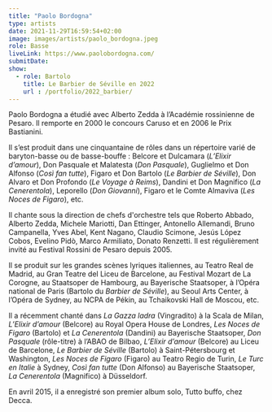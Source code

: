 ```yaml
---
title: "Paolo Bordogna"
type: artists
date: 2021-11-29T16:59:54+02:00
image: images/artists/paolo_bordogna.jpeg
role: Basse
liveLink: https://www.paolobordogna.com/
submitDate: 
show:
  - role: Bartolo
    title: Le Barbier de Séville en 2022
    url : /portfolio/2022_barbier/
---
```


Paolo Bordogna a étudié avec Alberto Zedda à l’Académie rossinienne de Pesaro. Il remporte en 2000 le concours Caruso et en 2006 le Prix Bastianini.

Il s’est produit dans une cinquantaine de rôles dans un répertoire varié de baryton-basse ou de basse-bouffe : Belcore et Dulcamara (*L’Elixir d’amour*), Don Pasquale et Malatesta (*Don Pasquale*), Guglielmo et Don Alfonso (*Così fan tutte*), Figaro et Don Bartolo (*Le Barbier de Séville*), Don Alvaro et Don Profondo (*Le Voyage à Reims*), Dandini et Don Magnifico (*La Cenerentola*), Leporello (*Don Giovanni*), Figaro et le Comte Almaviva (*Les Noces de Figaro*), etc.

Il chante sous la direction de chefs d'orchestre tels que Roberto Abbado, Alberto Zedda, Michele Mariotti, Dan Ettinger, Antonello Allemandi, Bruno Campanella, Yves Abel, Kent Nagano, Claudio Scimone, Jesús López Cobos, Evelino Pidò, Marco Armiliato, Donato Renzetti. Il est régulièrement invité au Festival Rossini de Pesaro depuis 2005.

Il se produit sur les grandes scènes lyriques italiennes, au Teatro Real de Madrid, au Gran Teatre del Liceu de Barcelone, au Festival Mozart de La Corogne, au Staatsoper de Hambourg, au Bayerische Staatsoper, à l’Opéra national de Paris (Bartolo du *Barbier de Séville*), au Seoul Arts Center, à l’Opéra de Sydney, au NCPA de Pékin, au Tchaikovski Hall de Moscou, etc.

Il a récemment chanté dans *La Gazza ladra* (Vingradito) à la Scala de Milan, *L’Elixir d’amour* (Belcore) au Royal Opera House de Londres, *Les Noces de Figaro* (Bartolo) et *La Cenerentola* (Dandini) au Bayerische Staatsoper, *Don Pasquale* (rôle-titre) à l’ABAO de Bilbao, *L’Elixir d’amour* (Belcore) au Liceu de Barcelone, *Le Barbier de Séville* (Bartolo) à Saint-Pétersbourg et Washington, *Les Noces de Figaro* (Figaro) au Teatro Regio de Turin, *Le Turc en Italie* à Sydney, *Così fan tutte* (Don Alfonso) au Bayerische Staatsoper, *La Cenerentola* (Magnifico) à Düsseldorf.

En avril 2015, il a enregistré son premier album solo, Tutto buffo, chez Decca.
